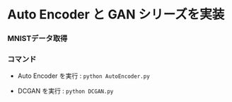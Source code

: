 # Auto Encoder と GAN シリーズを実装


### MNISTデータ取得

### コマンド

- Auto Encoder を実行 : ``` python AutoEncoder.py ```

- DCGAN を実行 : ``` python DCGAN.py ```
